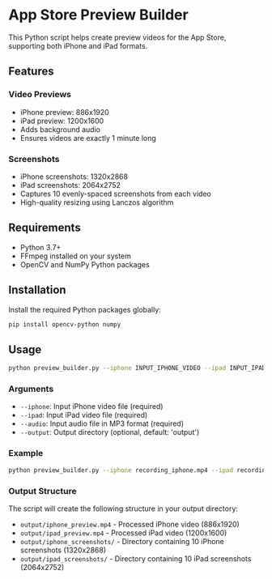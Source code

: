 # App Store Preview Builder

This Python script helps create preview videos for the App Store, supporting both iPhone and iPad formats.

## Features

### Video Previews
- iPhone preview: 886x1920
- iPad preview: 1200x1600
- Adds background audio
- Ensures videos are exactly 1 minute long

### Screenshots
- iPhone screenshots: 1320x2868
- iPad screenshots: 2064x2752
- Captures 10 evenly-spaced screenshots from each video
- High-quality resizing using Lanczos algorithm

## Requirements

- Python 3.7+
- FFmpeg installed on your system
- OpenCV and NumPy Python packages

## Installation

Install the required Python packages globally:

```bash
pip install opencv-python numpy
```

## Usage

```bash
python preview_builder.py --iphone INPUT_IPHONE_VIDEO --ipad INPUT_IPAD_VIDEO --audio BACKGROUND_AUDIO [--output OUTPUT_DIR]
```

### Arguments

- `--iphone`: Input iPhone video file (required)
- `--ipad`: Input iPad video file (required)
- `--audio`: Input audio file in MP3 format (required)
- `--output`: Output directory (optional, default: 'output')

### Example

```bash
python preview_builder.py --iphone recording_iphone.mp4 --ipad recording_ipad.mp4 --audio background.mp3 --output my_previews
```

### Output Structure

The script will create the following structure in your output directory:
- `output/iphone_preview.mp4` - Processed iPhone video (886x1920)
- `output/ipad_preview.mp4` - Processed iPad video (1200x1600)
- `output/iphone_screenshots/` - Directory containing 10 iPhone screenshots (1320x2868)
- `output/ipad_screenshots/` - Directory containing 10 iPad screenshots (2064x2752)
